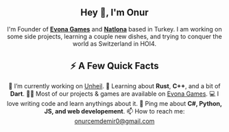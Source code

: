 <h2 align = center>Hey 👋, I'm Onur</h2>
<p align = center>I'm Founder of <strong><a href="https://www.evonagames.com/">Evona Games</a></strong> and <strong><a href="https://www.natlona.com/">Natlona</a></strong> based in Turkey. I am working on some side projects, learning a couple new dishes, and trying to conquer the world as Switzerland in HOI4.</p>
<h2 align = center>⚡️ A Few Quick Facts</h2>

<p align = center>🔭 I’m currently working on <a href="https://store.steampowered.com/app/2769160/Unheil/">Unheil</a>.
🧐 Learning about <strong>Rust</strong>, <strong>C++</strong>, and a bit of <strong>Dart</strong>.
👨‍💻 Most of our projects & games are available on <a href="https://evonagames.com">Evona Games</a>.
💻 I love writing code and learn anythings about it.
💬 Ping me about <strong>C#, Python, JS, and web developement</strong>.
📫 How to reach me: <a href="mailto: onurcemdemir0@gmail.com">onurcemdemir0@gmail.com</a> </p>

